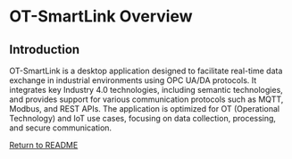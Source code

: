 ﻿# OT-SmartLink Overview

## Introduction
OT-SmartLink is a desktop application designed to facilitate real-time data exchange in industrial environments using OPC UA/DA protocols. It integrates key Industry 4.0 technologies, including semantic technologies, and provides support for various communication protocols such as MQTT, Modbus, and REST APIs. The application is optimized for OT (Operational Technology) and IoT use cases, focusing on data collection, processing, and secure communication.

[Return to README](../README.md)
